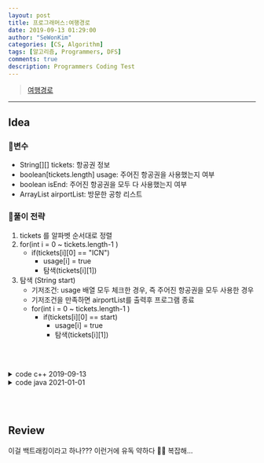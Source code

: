 ```yaml
---
layout: post
title: 프로그래머스:여행경로
date: 2019-09-13 01:29:00
author: "SeWonKim"
categories: [CS, Algorithm]
tags: [알고리즘, Programmers, DFS]
comments: true
description: Programmers Coding Test
---
```


> [여행경로](https://programmers.co.kr/learn/courses/30/lessons/43164)

---

## Idea

### 🥚변수

- String[][] tickets: 항공권 정보
- boolean[tickets.length] usage: 주어진 항공권을 사용했는지 여부
- boolean isEnd: 주어진 항공권을 모두 다 사용했는지 여부
- ArrayList<String> airportList: 방문한 공항 리스트

### 🍳풀이 전략

1. tickets 를 알파벳 순서대로 정렬 
2. for(int i = 0 ~ tickets.length-1 )
    - if(tickets[i][0] == "ICN")   
      - usage[i] = true
      - 탐색(tickets[i][1])
3. 탐색 (String start)
    - 기저조건: usage 배열 모두 체크한 경우, 즉 주어진 항공권을 모두 사용한 경우
    - 기저조건을 만족하면 airportList를 출력후 프로그램 종료
    - for(int i = 0 ~ tickets.length-1 )
      - if(tickets[i][0] == start)
        - usage[i] = true
        - 탐색(tickets[i][1])

&nbsp;  
&nbsp;


<details>
<summary>code c++ 2019-09-13</summary>
<div markdown="1">

1. 주어진 항공권을 모두 사용 👉 DFS
2. 가능한 경로가 2개인 경우 알파벳 순서로 방문 👉 sort

```cpp
#include <string>
#include <vector>
#include <algorithm>

using namespace std;

vector<string> answer;

void dfs (int n, string from, vector<vector<string>> tickets, vector<bool> check){
    answer.push_back(from);
    check[n] = true;

    for(int i=0; i<tickets.size(); i++){
        if(tickets[i][0] == from && check[i] == false){
            dfs(i, tickets[i][1], tickets, check);
            break;
        }
    }


}

vector<string> solution(vector<vector<string>> tickets) {

    sort(tickets.begin(), tickets.end());

    vector<bool> check(tickets.size(), false);

    // 인천부터 시작
    string from = "ICN";
    answer.push_back(from);
    for(int i=0; i<tickets.size(); i++){
        if(tickets[i][0] == from){
            dfs(i, tickets[i][1], tickets, check);
            break;
        }
    }

    return answer;
}
```

채점 결과  
정확성: 50.0  
합계: 50.0 / 100.0

테스트케이스 1, 2번은 실패하고 3, 4번은 성공했다.

### 반례

테스트 케이스 `[["ICN", "BOO"], ["ICN", "COO"], ["COO", "DOO"], ["DOO", "COO"], ["BOO", "DOO"], ["DOO", "BOO"], ["BOO", "ICN"], ["COO", "BOO"]]`의 경우  
정답은 `["ICN", "BOO", "DOO", "BOO", "ICN", "COO", "DOO", "COO", "BOO"]`가 나와야하는데 정렬때문에 ["COO", "BOO"], ["COO", "DOO"] 순서대로 정렬되어있다보니 ["COO", "BOO"] 경로로 먼저 가게된다.  
이 다음 "BOO"로 시작하는 항공권이 없기 때문에 ["COO", "DOO"]를 선택해야 모든 도시를 방문할 수 있게된다. 이 문제만 해결하면 될 것 같다!

모든 항공권을 쓸 수 있는 경로가 있는지 확인하고, 경로가 없다면 다른 경로를 찾도록한다.

## 개선된 Code

```cpp
#include <string>
#include <vector>
#include <algorithm>

using namespace std;

vector<string> answer;

bool dfs (string from, vector<vector<string>> tickets, vector<bool> check, int cnt){
    answer.push_back(from);

    // dfs 종료
    if(cnt == tickets.size()){
        return true;
    }

    for(int i=0; i<tickets.size(); i++){
        if(tickets[i][0] == from && check[i] == false){

            check[i] = true;

            // 이어지는 경로가 있는지 확인
            bool success = dfs(tickets[i][1], tickets, check, cnt+1);
            // 이어지는 경로가 있을 때
            if(success) {
                return true;
            }

            // 이어지는 경로가 없을 때 취소하고 다른 경로 찾기
            check[i] = false;
        }
    }

    answer.pop_back();
    return false;
}

vector<string> solution(vector<vector<string>> tickets) {

    sort(tickets.begin(), tickets.end());

    vector<bool> check(tickets.size(), false);

    // 인천부터 시작
    string from = "ICN";
    dfs(from, tickets, check, 0);

    return answer;
}
```

</div>
</details>


<details>
<summary>code java 2021-01-01</summary>
<div markdown="1">

- 정렬 후 DFS로 구현
- 모든 도시를 방문할 수 없는 경우는 주어지지 않으므로 일단 DFS를 돌린다.
- 한 도시를 여러번 중복해서 방문하는 경우가 있는데 그 때에는 경우에 따라서 모든 도시를 방문하지 못할 수도 있다.
- 따라서 모든 도시를 방문했는지 체크하는 isEnd 변수를 통해서 모든 도시를 방문하지 못한 경우에 해당 방문을 취소하고 다른 경우의 수를 선택한다. (백트래킹)
 
```java
import java.util.*;

class Solution {
    
    static boolean isEnd;
    static boolean[] usage;
    static ArrayList<String> airportList = new ArrayList<String>();
    public String[] solution(String[][] tickets) {
        // tickets 정렬
        Arrays.sort(tickets, new Comparator<String[]>(){
            @Override
            public int compare(String[] t1, String[] t2) {
                if(t1[0].equals(t2[0])) return t1[1].compareTo(t2[1]);
                return t1[0].compareTo(t2[0]);   
            }
        });
        
        usage = new boolean[tickets.length];
        for(int i=0; i<tickets.length; i++){
            System.out.println(tickets[i][0] + " " + tickets[i][1]);
            if(tickets[i][0].equals("ICN")){
                usage[i] = true;
                airportList.add("ICN");
                go(1, tickets[i][1], tickets);
                
                if(isEnd)   break;
                else {
                    Arrays.fill(usage, false);
                    airportList.clear();
                }
            }
        }
        
        String[] answer = new String[airportList.size()];
        for(int i=0; i<airportList.size(); i++){
            answer[i] = airportList.get(i);
        }
        return answer;
    }
    
    public void go(int count, String start, String[][] tickets) {
        
        // 기저조건
        if(count == tickets.length) {
            airportList.add(start);
            isEnd = true;
            return;
        }
        
        // 실행
        for(int i=0; i<tickets.length; i++){
            if(!usage[i] && tickets[i][0].equals(start)){
                usage[i] = true;
                airportList.add(start);
                go(count+1, tickets[i][1], tickets);
                
                // 끝까지 못갔을 때
                if(!isEnd) {
                    usage[i] = false;
                    airportList.remove(airportList.size()-1);
                }
            }
        }
    }
}
```

</div>
</details>

&nbsp;  
&nbsp;

## Review

이걸 백트래킹이라고 하나??? 이런거에 유독 약하다 🤦‍♀️ 복잡해...

&nbsp;  
&nbsp;

